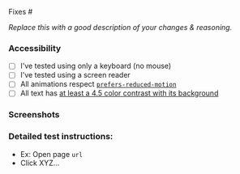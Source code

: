 Fixes #

_Replace this with a good description of your changes & reasoning._

### Accessibility

<!-- If you've changed or added any interactions, check off the appropriate items below. You can delete any that don't apply. Use this space to elaborate on anything if needed. -->

-   [ ] I've tested using only a keyboard (no mouse)
-   [ ] I've tested using a screen reader
-   [ ] All animations respect [`prefers-reduced-motion`](https://developer.mozilla.org/en-US/docs/Web/CSS/@media/prefers-reduced-motion)
-   [ ] All text has [at least a 4.5 color contrast with its background](https://webaim.org/resources/contrastchecker/)

### Screenshots

### Detailed test instructions:

-   Ex: Open page `url`
-   Click XYZ…

<!--- Please add a Changelog note

Enter a changelog note following the WooCommerce core format using prefixes of Enhancement:, Tweak:, Dev:, Fix:, Performance: to readme.txt under the "unreleased" list at the top of the changelog. If none exists, please add it. Also include PR number.

If changes pertain to a package, also update CHANGELOG.md in the package's folder in a similar manner.--->
